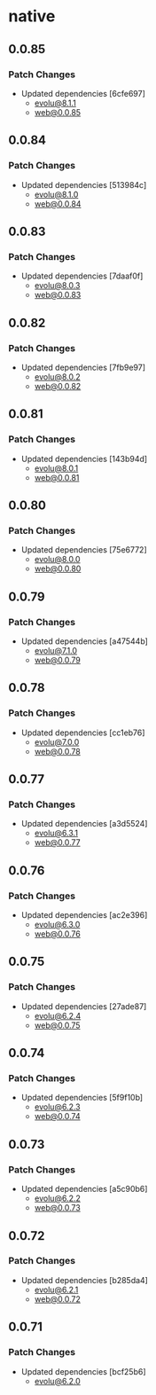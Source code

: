 # native

## 0.0.85

### Patch Changes

- Updated dependencies [6cfe697]
  - evolu@8.1.1
  - web@0.0.85

## 0.0.84

### Patch Changes

- Updated dependencies [513984c]
  - evolu@8.1.0
  - web@0.0.84

## 0.0.83

### Patch Changes

- Updated dependencies [7daaf0f]
  - evolu@8.0.3
  - web@0.0.83

## 0.0.82

### Patch Changes

- Updated dependencies [7fb9e97]
  - evolu@8.0.2
  - web@0.0.82

## 0.0.81

### Patch Changes

- Updated dependencies [143b94d]
  - evolu@8.0.1
  - web@0.0.81

## 0.0.80

### Patch Changes

- Updated dependencies [75e6772]
  - evolu@8.0.0
  - web@0.0.80

## 0.0.79

### Patch Changes

- Updated dependencies [a47544b]
  - evolu@7.1.0
  - web@0.0.79

## 0.0.78

### Patch Changes

- Updated dependencies [cc1eb76]
  - evolu@7.0.0
  - web@0.0.78

## 0.0.77

### Patch Changes

- Updated dependencies [a3d5524]
  - evolu@6.3.1
  - web@0.0.77

## 0.0.76

### Patch Changes

- Updated dependencies [ac2e396]
  - evolu@6.3.0
  - web@0.0.76

## 0.0.75

### Patch Changes

- Updated dependencies [27ade87]
  - evolu@6.2.4
  - web@0.0.75

## 0.0.74

### Patch Changes

- Updated dependencies [5f9f10b]
  - evolu@6.2.3
  - web@0.0.74

## 0.0.73

### Patch Changes

- Updated dependencies [a5c90b6]
  - evolu@6.2.2
  - web@0.0.73

## 0.0.72

### Patch Changes

- Updated dependencies [b285da4]
  - evolu@6.2.1
  - web@0.0.72

## 0.0.71

### Patch Changes

- Updated dependencies [bcf25b6]
  - evolu@6.2.0
